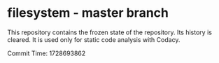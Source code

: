 # filesystem - master branch

This repository contains the frozen state of the repository.
Its history is cleared. It is used only for static code
analysis with Codacy.

Commit Time: 1728693862